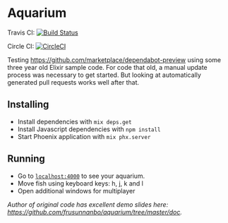 # Aquarium

Travis CI: [![Build Status](https://travis-ci.org/kamidev/aquarium.svg?branch=master)](https://travis-ci.org/kamidev/aquarium) 

Circle CI: [![CircleCI](https://circleci.com/gh/kamidev/aquarium.svg?style=svg)](https://circleci.com/gh/kamidev/aquarium)

Testing https://github.com/marketplace/dependabot-preview using some three year old Elixir sample code.
For code that old, a manual update process was necessary to get started. 
But looking at automatically generated pull requests works well after that.

## Installing

- Install dependencies with `mix deps.get`
- Install Javascript dependencies with `npm install`
- Start Phoenix application with `mix phx.server`

## Running

- Go to [`localhost:4000`](http://localhost:4000) to see your aquarium.
- Move fish using keyboard keys: h, j, k and l
- Open additional windows for multiplayer

<i>Author of original code has excellent demo slides here: https://github.com/frusunnanbo/aquarium/tree/master/doc.
